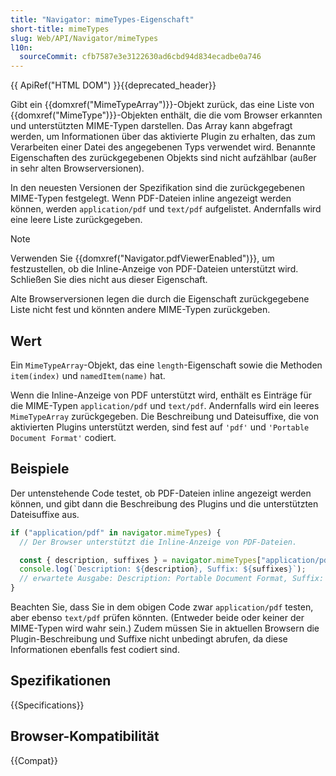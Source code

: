 ```yaml
---
title: "Navigator: mimeTypes-Eigenschaft"
short-title: mimeTypes
slug: Web/API/Navigator/mimeTypes
l10n:
  sourceCommit: cfb7587e3e3122630ad6cbd94d834ecadbe0a746
---
```


{{ ApiRef("HTML DOM") }}{{deprecated_header}}

Gibt ein {{domxref("MimeTypeArray")}}-Objekt zurück, das eine Liste von {{domxref("MimeType")}}-Objekten enthält, die die vom Browser erkannten und unterstützten MIME-Typen darstellen. Das Array kann abgefragt werden, um Informationen über das aktivierte Plugin zu erhalten, das zum Verarbeiten einer Datei des angegebenen Typs verwendet wird. Benannte Eigenschaften des zurückgegebenen Objekts sind nicht aufzählbar (außer in sehr alten Browserversionen).

In den neuesten Versionen der Spezifikation sind die zurückgegebenen MIME-Typen festgelegt. Wenn PDF-Dateien inline angezeigt werden können, werden `application/pdf` und `text/pdf` aufgelistet. Andernfalls wird eine leere Liste zurückgegeben.

> [!NOTE]
> Verwenden Sie {{domxref("Navigator.pdfViewerEnabled")}}, um festzustellen, ob die Inline-Anzeige von PDF-Dateien unterstützt wird. Schließen Sie dies nicht aus dieser Eigenschaft.

Alte Browserversionen legen die durch die Eigenschaft zurückgegebene Liste nicht fest und könnten andere MIME-Typen zurückgeben.

## Wert

Ein `MimeTypeArray`-Objekt, das eine `length`-Eigenschaft sowie die Methoden `item(index)` und `namedItem(name)` hat.

Wenn die Inline-Anzeige von PDF unterstützt wird, enthält es Einträge für die MIME-Typen `application/pdf` und `text/pdf`. Andernfalls wird ein leeres `MimeTypeArray` zurückgegeben. Die Beschreibung und Dateisuffixe, die von aktivierten Plugins unterstützt werden, sind fest auf `'pdf'` und `'Portable Document Format'` codiert.

## Beispiele

Der untenstehende Code testet, ob PDF-Dateien inline angezeigt werden können, und gibt dann die Beschreibung des Plugins und die unterstützten Dateisuffixe aus.

```js
if ("application/pdf" in navigator.mimeTypes) {
  // Der Browser unterstützt die Inline-Anzeige von PDF-Dateien.

  const { description, suffixes } = navigator.mimeTypes["application/pdf"];
  console.log(`Description: ${description}, Suffix: ${suffixes}`);
  // erwartete Ausgabe: Description: Portable Document Format, Suffix: pdf
}
```

Beachten Sie, dass Sie in dem obigen Code zwar `application/pdf` testen, aber ebenso `text/pdf` prüfen könnten. (Entweder beide oder keiner der MIME-Typen wird wahr sein.) Zudem müssen Sie in aktuellen Browsern die Plugin-Beschreibung und Suffixe nicht unbedingt abrufen, da diese Informationen ebenfalls fest codiert sind.

## Spezifikationen

{{Specifications}}

## Browser-Kompatibilität

{{Compat}}

